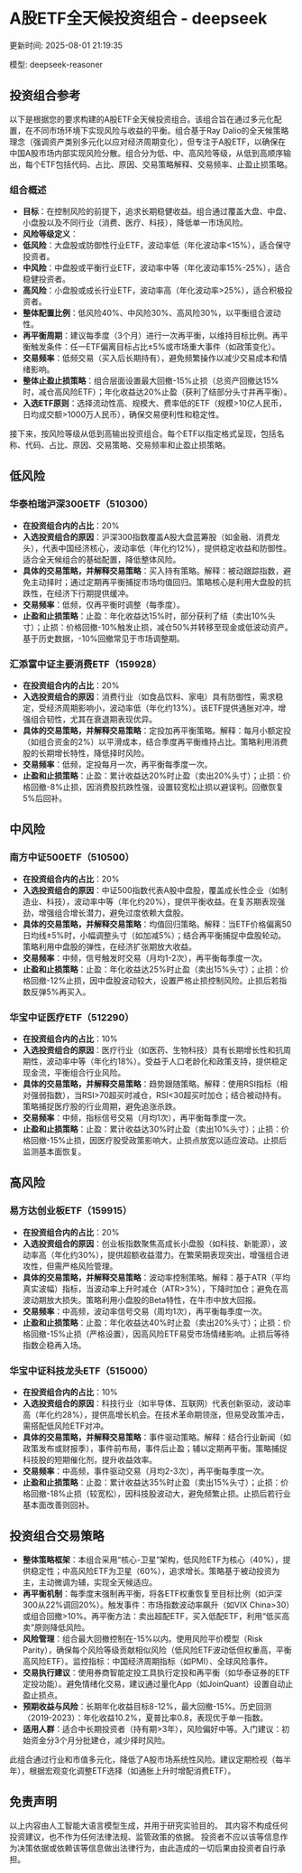 # A股ETF全天候投资组合 - deepseek

更新时间: 2025-08-01 21:19:35

模型: deepseek-reasoner

## 投资组合参考

以下是根据您的要求构建的A股ETF全天候投资组合。该组合旨在通过多元化配置，在不同市场环境下实现风险与收益的平衡。组合基于Ray Dalio的全天候策略理念（强调资产类别多元化以应对经济周期变化），但专注于A股ETF，以确保在中国A股市场内部实现风险分散。组合分为低、中、高风险等级，从低到高顺序输出，每个ETF包括代码、占比、原因、交易策略解释、交易频率、止盈止损策略。

### 组合概述
- **目标**：在控制风险的前提下，追求长期稳健收益。组合通过覆盖大盘、中盘、小盘股以及不同行业（消费、医疗、科技），降低单一市场风险。
- **风险等级定义**：
- **低风险**：大盘股或防御性行业ETF，波动率低（年化波动率<15%），适合保守投资者。
- **中风险**：中盘股或平衡行业ETF，波动率中等（年化波动率15%-25%），适合稳健投资者。
- **高风险**：小盘股或成长行业ETF，波动率高（年化波动率>25%），适合积极投资者。
- **整体配置比例**：低风险40%、中风险30%、高风险30%，以平衡组合波动性。
- **再平衡周期**：建议每季度（3个月）进行一次再平衡，以维持目标比例。再平衡触发条件：任一ETF偏离目标占比±5%或市场重大事件（如政策变化）。
- **交易频率**：低频交易（买入后长期持有），避免频繁操作以减少交易成本和情绪影响。
- **整体止盈止损策略**：组合层面设置最大回撤-15%止损（总资产回撤达15%时，减仓高风险ETF）；年化收益达20%止盈（获利了结部分头寸并再平衡）。
- **入选ETF原则**：选择流动性高、规模大、费率低的ETF（规模>10亿人民币，日均成交额>1000万人民币），确保交易便利性和稳定性。

接下来，按风险等级从低到高输出投资组合。每个ETF以指定格式呈现，包括名称、代码、占比、原因、交易策略、交易频率和止盈止损策略。

## 低风险
### 华泰柏瑞沪深300ETF（510300）
- **在投资组合内的占比**：20%
- **入选投资组合的原因**：沪深300指数覆盖A股大盘蓝筹股（如金融、消费龙头），代表中国经济核心，波动率低（年化约12%），提供稳定收益和防御性。适合全天候组合的基础配置，降低整体风险。
- **具体的交易策略，并解释交易策略**：买入持有策略。解释：被动跟踪指数，避免主动择时；通过定期再平衡捕捉市场均值回归。策略核心是利用大盘股的抗跌性，在经济下行期提供缓冲。
- **交易频率**：低频，仅再平衡时调整（每季度）。
- **止盈和止损策略**：止盈：年化收益达15%时，部分获利了结（卖出10%头寸）；止损：价格回撤-10%触发止损，减仓50%并转移至现金或低波动资产。基于历史数据，-10%回撤常见于市场调整期。

### 汇添富中证主要消费ETF（159928）
- **在投资组合内的占比**：20%
- **入选投资组合的原因**：消费行业（如食品饮料、家电）具有防御性，需求稳定，受经济周期影响小，波动率低（年化约13%）。该ETF提供通胀对冲，增强组合韧性，尤其在衰退期表现优异。
- **具体的交易策略，并解释交易策略**：定投加再平衡策略。解释：每月小额定投（如组合资金的2%）以平滑成本，结合季度再平衡维持占比。策略利用消费股的长期增长特性，降低择时风险。
- **交易频率**：低频，定投每月一次，再平衡每季度一次。
- **止盈和止损策略**：止盈：累计收益达20%时止盈（卖出20%头寸）；止损：价格回撤-8%止损，因消费股抗跌性强，设置较宽松止损以避误判。回撤恢复5%后回补。

## 中风险
### 南方中证500ETF（510500）
- **在投资组合内的占比**：20%
- **入选投资组合的原因**：中证500指数代表A股中盘股，覆盖成长性企业（如制造业、科技），波动率中等（年化约20%），提供平衡收益。在复苏期表现强劲，增强组合增长潜力，避免过度依赖大盘股。
- **具体的交易策略，并解释交易策略**：均值回归策略。解释：当ETF价格偏离50日均线±5%时，小幅调整头寸（如加减5%）；结合再平衡捕捉中盘股轮动。策略利用中盘股的弹性，在经济扩张期放大收益。
- **交易频率**：中频，信号触发时交易（月均1-2次），再平衡每季度一次。
- **止盈和止损策略**：止盈：年化收益达25%时止盈（卖出15%头寸）；止损：价格回撤-12%止损，因中盘股波动较大，设置严格止损控制风险。止损后若指数反弹5%再买入。

### 华宝中证医疗ETF（512290）
- **在投资组合内的占比**：10%
- **入选投资组合的原因**：医疗行业（如医药、生物科技）具有长期增长性和抗周期性，波动率中等（年化约18%）。受益于人口老龄化和政策支持，提供稳定现金流，平衡组合行业风险。
- **具体的交易策略，并解释交易策略**：趋势跟随策略。解释：使用RSI指标（相对强弱指数），当RSI>70超买时减仓，RSI<30超买时加仓；结合被动持有。策略捕捉医疗股的行业周期，避免追涨杀跌。
- **交易频率**：中频，指标信号交易（月均1次），再平衡每季度一次。
- **止盈和止损策略**：止盈：累计收益达30%时止盈（卖出10%头寸）；止损：价格回撤-15%止损，因医疗股受政策影响大，止损点放宽以适应波动。止损后监测基本面恢复。

## 高风险
### 易方达创业板ETF（159915）
- **在投资组合内的占比**：20%
- **入选投资组合的原因**：创业板指数聚焦高成长小盘股（如科技、新能源），波动率高（年化约30%），提供超额收益潜力。在繁荣期表现突出，增强组合进攻性，但需严格风险管理。
- **具体的交易策略，并解释交易策略**：波动率控制策略。解释：基于ATR（平均真实波幅）指标，当波动率上升时减仓（ATR>3%），下降时加仓；避免在高波动期放大损失。策略利用小盘股的Beta特性，在牛市中放大回报。
- **交易频率**：中高频，波动率信号交易（周均1次），再平衡每季度一次。
- **止盈和止损策略**：止盈：年化收益达40%时止盈（卖出20%头寸）；止损：价格回撤-15%止损（严格设置），因高风险ETF易受市场情绪影响。止损后等待指数企稳再入场。

### 华宝中证科技龙头ETF（515000）
- **在投资组合内的占比**：10%
- **入选投资组合的原因**：科技行业（如半导体、互联网）代表创新驱动，波动率高（年化约28%），提供高增长机会。在技术革命期领涨，但易受政策冲击，需搭配低风险ETF对冲。
- **具体的交易策略，并解释交易策略**：事件驱动策略。解释：结合行业新闻（如政策发布或财报季），事件前布局，事件后止盈；辅以定期再平衡。策略捕捉科技股的短期催化剂，提升收益效率。
- **交易频率**：中高频，事件驱动交易（月均2-3次），再平衡每季度一次。
- **止盈和止损策略**：止盈：累计收益达35%时止盈（卖出15%头寸）；止损：价格回撤-18%止损（较宽松），因科技股波动大，避免频繁止损。止损后若行业基本面改善则回补。

## 投资组合交易策略
- **整体策略框架**：本组合采用“核心-卫星”架构，低风险ETF为核心（40%），提供稳定性；中高风险ETF为卫星（60%），追求增长。策略基于被动投资为主，主动微调为辅，实现全天候适应。
- **再平衡机制**：每季度末强制再平衡，将各ETF权重恢复至目标比例（如沪深300从22%调回20%）。触发事件：市场指数波动率飙升（如VIX China>30）或组合回撤>10%。再平衡方法：卖出超配ETF，买入低配ETF，利用“低买高卖”原则降低风险。
- **风险管理**：组合最大回撤控制在-15%以内。使用风险平价模型（Risk Parity），确保每个风险等级贡献相似风险（低风险ETF波动低但权重高，平衡高风险ETF）。监控指标：中国经济周期指标（如PMI）、全球风险事件。
- **交易执行建议**：使用券商智能定投工具执行定投和再平衡（如华泰证券的ETF定投功能）。避免情绪化交易，建议通过量化App（如JoinQuant）设置自动止盈止损点。
- **预期收益与风险**：长期年化收益目标8-12%，最大回撤-15%。历史回测（2019-2023）：年化收益10.2%，夏普比率0.8，表现优于单一指数。
- **适用人群**：适合中长期投资者（持有期>3年），风险偏好中等。入门建议：初始资金分3个月分批建仓，减少择时风险。

此组合通过行业和市值多元化，降低了A股市场系统性风险。建议定期检视（每半年），根据宏观变化调整ETF选择（如通胀上升时增配消费ETF）。


## 免责声明

以上内容由人工智能大语言模型生成，并用于研究实验目的。
其内容不构成任何投资建议，也不作为任何法律法规、监管政策的依据。
投资者不应以该等信息作为决策依据或依赖该等信息做出法律行为，由此造成的一切后果由投资者自行承担。